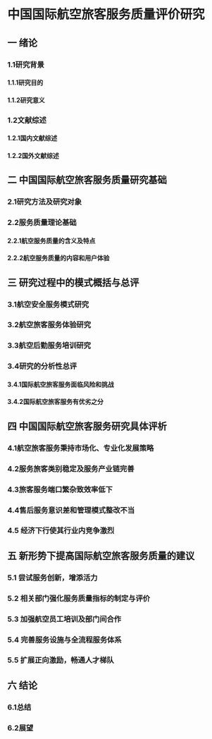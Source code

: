 # 中国国际航空旅客服务质量评价研究
## 一 绪论
### 1.1研究背景
#### 1.1.1研究目的
#### 1.1.2研究意义
### 1.2文献综述
#### 1.2.1国内文献综述
#### 1.2.2国外文献综述
## 二 中国国际航空旅客服务质量研究基础
### 2.1研究方法及研究对象
### 2.2服务质量理论基础
#### 2.2.1航空服务质量的含义及特点
#### 2.2.2航空服务质量的内容和用户体验
## 三 研究过程中的模式概括与总评
### 3.1航空安全服务模式研究
### 3.2航空旅客服务体验研究
### 3.3航空后勤服务培训研究
### 3.4研究的分析性总评
#### 3.4.1国际航空旅客服务面临风险和挑战
#### 3.4.2国际航空旅客服务有优劣之分
## 四 中国国际航空旅客服务研究具体评析
### 4.1航空旅客服务秉持市场化、专业化发展策略
### 4.2服务旅客类别稳定及服务产业链完善
### 4.3旅客服务端口繁杂致效率低下
### 4.4售后服务意识差和管理模式整改不当
### 4.5 经济下行使其行业内竞争激烈
## 五 新形势下提高国际航空旅客服务质量的建议
### 5.1 尝试服务创新，增添活力
### 5.2 相关部门强化服务质量指标的制定与评价
### 5.3 加强航空员工培训及部门间合作
### 5.4 完善服务设施与全流程服务体系
### 5.5 扩展正向激励，畅通人才梯队
## 六 结论
### 6.1总结
### 6.2展望
